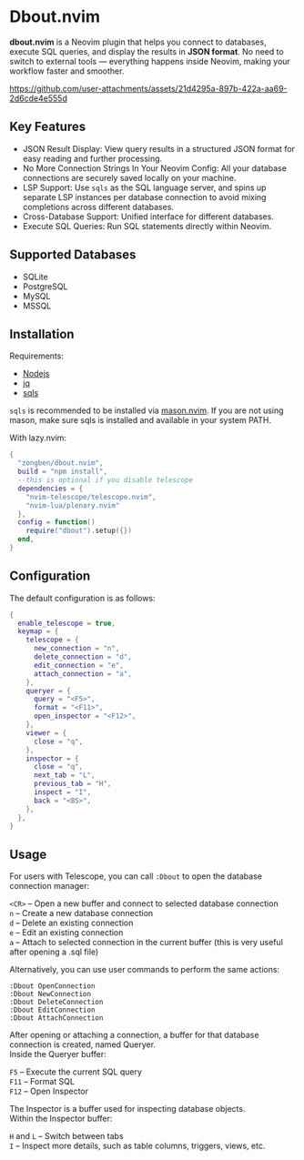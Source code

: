# Dbout.nvim

**dbout.nvim** is a Neovim plugin that helps you connect to databases, execute SQL queries, and display the results in **JSON format**. 
No need to switch to external tools — everything happens inside Neovim, making your workflow faster and smoother.

https://github.com/user-attachments/assets/21d4295a-897b-422a-aa69-2d6cde4e555d

## Key Features

* JSON Result Display: View query results in a structured JSON format for easy reading and further processing.
* No More Connection Strings In Your Neovim Config: All your database connections are securely saved locally on your machine.
* LSP Support: Use `sqls` as the SQL language server, and spins up separate LSP instances per database connection to avoid mixing completions across different databases.
* Cross-Database Support: Unified interface for different databases.
* Execute SQL Queries: Run SQL statements directly within Neovim.

## Supported Databases

* SQLite
* PostgreSQL
* MySQL
* MSSQL

## Installation

Requirements:

* [Nodejs](https://github.com/nodejs/node)
* [jq](https://github.com/jqlang/jq)
* [sqls](https://github.com/sqls-server/sqls)

`sqls` is recommended to be installed via [mason.nvim](https://github.com/mason-org/mason.nvim). If you are not using mason, make sure sqls is installed and available in your system PATH.

With lazy.nvim:

```lua
{
  "zongben/dbout.nvim",
  build = "npm install",
  --this is optional if you disable telescope
  dependencies = {
    "nvim-telescope/telescope.nvim",
    "nvim-lua/plenary.nvim"
  },
  config = function()
    require("dbout").setup({})
  end,
}
```

## Configuration

The default configuration is as follows:

```lua
{
  enable_telescope = true,
  keymap = {
    telescope = {
      new_connection = "n",
      delete_connection = "d",
      edit_connection = "e",
      attach_connection = "a",
    },
    queryer = {
      query = "<F5>",
      format = "<F11>",
      open_inspector = "<F12>",
    },
    viewer = {
      close = "q",
    },
    inspector = {
      close = "q",
      next_tab = "L",
      previous_tab = "H",
      inspect = "I",
      back = "<BS>",
    },
  },
}
```

## Usage

For users with Telescope, you can call `:Dbout` to open the database connection manager:

`<CR>` – Open a new buffer and connect to selected database connection  
`n` – Create a new database connection  
`d` – Delete an existing connection  
`e` – Edit an existing connection  
`a` – Attach to selected connection in the current buffer (this is very useful after opening a .sql file)

Alternatively, you can use user commands to perform the same actions:

`:Dbout OpenConnection`  
`:Dbout NewConnection`  
`:Dbout DeleteConnection`  
`:Dbout EditConnection`  
`:Dbout AttachConnection`  

After opening or attaching a connection, a buffer for that database connection is created, named Queryer.  
Inside the Queryer buffer:

`F5` – Execute the current SQL query  
`F11` – Format SQL  
`F12` – Open Inspector  

The Inspector is a buffer used for inspecting database objects.  
Within the Inspector buffer:

`H` and `L` – Switch between tabs  
`I` – Inspect more details, such as table columns, triggers, views, etc.  
